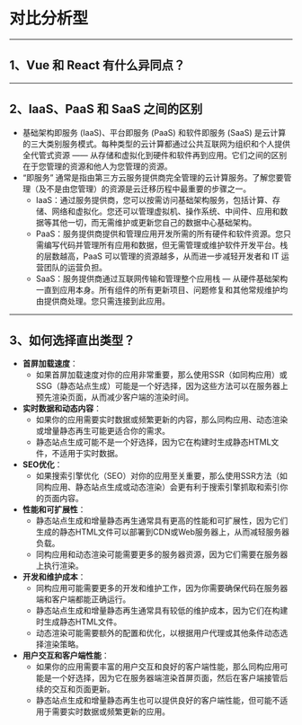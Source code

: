 # 对比分析型

---

## 1、Vue 和 React 有什么异同点？

---

## 2、IaaS、PaaS 和 SaaS 之间的区别

- 基础架构即服务 (IaaS)、平台即服务 (PaaS) 和软件即服务 (SaaS) 是云计算的三大类别服务模式。每种类型的云计算都通过公共互联网为组织和个人提供全代管式资源 —— 从存储和虚拟化到硬件和软件再到应用。它们之间的区别在于您管理的资源和他人为您管理的资源。
- “即服务” 通常是指由第三方云服务提供商完全管理的云计算服务。了解您要管理（及不是由您管理）的资源是云迁移历程中最重要的步骤之一。
  - IaaS：通过服务提供商，您可以按需访问基础架构服务，包括计算、存储、网络和虚拟化。您还可以管理虚拟机、操作系统、中间件、应用和数据等其他一切，而无需维护或更新您自己的数据中心基础架构。
  - PaaS：服务提供商提供和管理应用开发所需的所有硬件和软件资源。您只需编写代码并管理所有应用和数据，但无需管理或维护软件开发平台。栈的层数越高，PaaS 可以管理的资源越多，从而进一步减轻开发者和 IT 运营团队的运营负担。
  - SaaS：服务提供商通过互联网传输和管理整个应用栈 — 从硬件基础架构一直到应用本身。所有组件的所有更新项目、问题修复和其他常规维护均由提供商处理。您只需连接到此应用。

---
## 3、如何选择直出类型？

- **首屏加载速度**：
  - 如果首屏加载速度对你的应用非常重要，那么使用SSR（如同构应用）或SSG（静态站点生成）可能是一个好选择，因为这些方法可以在服务器上预先渲染页面，从而减少客户端的渲染时间。
- **实时数据和动态内容**：
  - 如果你的应用需要实时数据或频繁更新的内容，那么同构应用、动态渲染或增量静态再生可能更适合你的需求。
  - 静态站点生成可能不是一个好选择，因为它在构建时生成静态HTML文件，不适用于实时数据。
- **SEO优化**：
  - 如果搜索引擎优化（SEO）对你的应用至关重要，那么使用SSR方法（如同构应用、静态站点生成或动态渲染）会更有利于搜索引擎抓取和索引你的页面内容。
- **性能和可扩展性**：
  - 静态站点生成和增量静态再生通常具有更高的性能和可扩展性，因为它们生成的静态HTML文件可以部署到CDN或Web服务器上，从而减轻服务器负载。
  - 同构应用和动态渲染可能需要更多的服务器资源，因为它们需要在服务器上执行渲染。
- **开发和维护成本**：
  - 同构应用可能需要更多的开发和维护工作，因为你需要确保代码在服务器端和客户端都能正确运行。
  - 静态站点生成和增量静态再生通常具有较低的维护成本，因为它们在构建时生成静态HTML文件。
  - 动态渲染可能需要额外的配置和优化，以根据用户代理或其他条件动态选择渲染策略。
- **用户交互和客户端性能**：
  - 如果你的应用需要丰富的用户交互和良好的客户端性能，那么同构应用可能是一个好选择，因为它在服务器端渲染首屏页面，然后在客户端接管后续的交互和页面更新。
  - 静态站点生成和增量静态再生也可以提供良好的客户端性能，但可能不适用于需要实时数据或频繁更新的应用。
